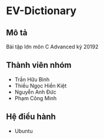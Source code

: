 # EV-Dictionary

## Mô tả
Bài tập lớn môn C Advanced kỳ 20192

## Thành viên nhóm
- Trần Hữu Bình    
- Thiều Ngọc Hiền Kiệt    
- Nguyễn Anh Đức	    
- Phạm Công Minh

## Hệ điều hành
- Ubuntu
